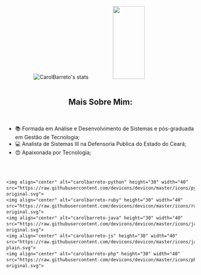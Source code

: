 <div align="center">  
  <img width="49%" height="195px" src="https://github-readme-stats.vercel.app/api?username=carolbarreto&show_icons=true&count_private=true&hide_border=true&title_color=0000FF&icon_color=0000FF&text_color=c9d1d9&bg_color=0d1117" alt="CarolBarreto's stats" /> 
  <img width="41%" height="195px" src="https://github-readme-stats.vercel.app/api/top-langs/?username=carolbarreto&layout=compact&hide_border=true&title_color=0000FF&text_color=0000FF&bg_color=0d1117" />
</div>


<div style="display: inline"><br>
  <h2 align="center">Mais Sobre Mim:</h2><br>
  
  - 📚 Formada em Análise e Desenvolvimento de Sistemas e pós-graduada em Gestão de Tecnologia;
  - 💻 Analista de Sistemas III na Defensoria Publica do Estado do Ceará;
  - 😍 Apaixonada por Tecnologia;

  <br><br>

    <img align="center" alt="carolbarreto-python" height="30" width="40" src="https://raw.githubusercontent.com/devicons/devicon/master/icons/python/python-original.svg">
    <img align="center" alt="carolbarreto-ruby" height="30" width="40" src="https://raw.githubusercontent.com/devicons/devicon/master/icons/ruby/ruby-original.svg">
    <img align="center" alt="carolbarreto-java" height="30" width="40" src="https://raw.githubusercontent.com/devicons/devicon/master/icons/java/java-original.svg">
    <img align="center" alt="carolbarreto-js" height="30" width="40" src="https://raw.githubusercontent.com/devicons/devicon/master/icons/javascript/javascript-plain.svg">
    <img align="center" alt="carolbarreto-php" height="30" width="40" src="https://raw.githubusercontent.com/devicons/devicon/master/icons/php/php-original.svg">

</div>